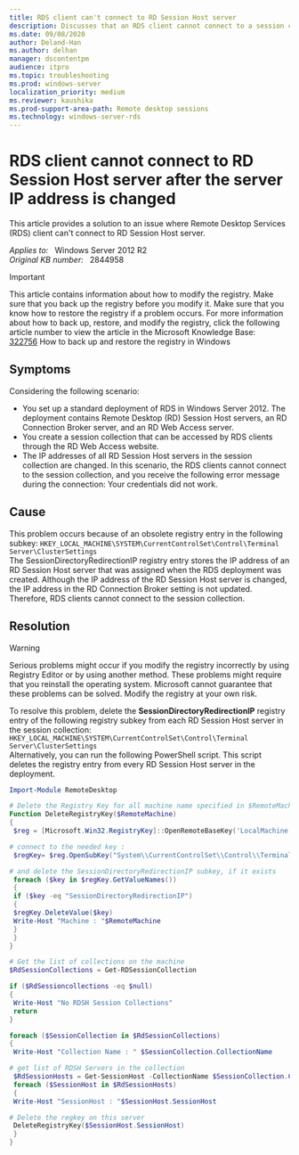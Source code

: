 ```yaml
---
title: RDS client can't connect to RD Session Host server
description: Discusses that an RDS client cannot connect to a session collection if the IP addresses of RD Session Host servers in the collection are changed. Provides a resolution for this problem.
ms.date: 09/08/2020
author: Deland-Han
ms.author: delhan
manager: dscontentpm
audience: itpro
ms.topic: troubleshooting
ms.prod: windows-server
localization_priority: medium
ms.reviewer: kaushika
ms.prod-support-area-path: Remote desktop sessions
ms.technology: windows-server-rds
---
```

# RDS client cannot connect to RD Session Host server after the server IP address is changed

This article provides a solution to an issue where Remote Desktop Services (RDS) client can't connect to RD Session Host server.

_Applies to:_ &nbsp; Windows Server 2012 R2  
_Original KB number:_ &nbsp; 2844958

> [!IMPORTANT]
> This article contains information about how to modify the registry. Make sure that you back up the registry before you modify it. Make sure that you know how to restore the registry if a problem occurs. For more information about how to back up, restore, and modify the registry, click the following article number to view the article in the Microsoft Knowledge Base:  
[322756](https://support.microsoft.com/help/322756) How to back up and restore the registry in Windows

## Symptoms

Considering the following scenario:

- You set up a standard deployment of RDS in Windows Server 2012. The deployment contains Remote Desktop (RD) Session Host servers, an RD Connection Broker server, and an RD Web Access server.
- You create a session collection that can be accessed by RDS clients through the RD Web Access website.
- The IP addresses of all RD Session Host servers in the session collection are changed. In this scenario, the RDS clients cannot connect to the session collection, and you receive the following error message during the connection: Your credentials did not work.

## Cause

This problem occurs because of an obsolete registry entry in the following subkey: `HKEY_LOCAL_MACHINE\SYSTEM\CurrentControlSet\Control\Terminal Server\ClusterSettings`  
The SessionDirectoryRedirectionIP registry entry stores the IP address of an RD Session Host server that was assigned when the RDS deployment was created. Although the IP address of the RD Session Host server is changed, the IP address in the RD Connection Broker setting is not updated. Therefore, RDS clients cannot connect to the session collection.

## Resolution

> [!WARNING]
> Serious problems might occur if you modify the registry incorrectly by using Registry Editor or by using another method. These problems might require that you reinstall the operating system. Microsoft cannot guarantee that these problems can be solved. Modify the registry at your own risk.

To resolve this problem, delete the **SessionDirectoryRedirectionIP** registry entry of the following registry subkey from each RD Session Host server in the session collection:  
`HKEY_LOCAL_MACHINE\SYSTEM\CurrentControlSet\Control\Terminal Server\ClusterSettings`  
Alternatively, you can run the following PowerShell script. This script deletes the registry entry from every RD Session Host server in the deployment.

```powershell
Import-Module RemoteDesktop

# Delete the Registry Key for all machine name specified in $RemoteMachine
Function DeleteRegistryKey($RemoteMachine)
{
 $reg = [Microsoft.Win32.RegistryKey]::OpenRemoteBaseKey('LocalMachine', $RemoteMachine)

# connect to the needed key :  
 $regKey= $reg.OpenSubKey("System\\CurrentControlSet\\Control\\Terminal Server\\ClusterSettings", $true )

# and delete the SessionDirectoryRedirectionIP subkey, if it exists
 foreach ($key in $regKey.GetValueNames())
 { 
 if ($key -eq "SessionDirectoryRedirectionIP")
 {
 $regKey.DeleteValue($key)  
 Write-Host "Machine : "$RemoteMachine
 }
 }
}

# Get the list of collections on the machine
$RdSessionCollections = Get-RDSessionCollection  

if ($RdSessioncollections -eq $null)
{
 Write-Host "No RDSH Session Collections"
 return
}

foreach ($SessionCollection in $RdSessionCollections)
{
 Write-Host "Collection Name : " $SessionCollection.CollectionName

# get list of RDSH Servers in the collection
 $RdSessionHosts = Get-SessionHost -CollectionName $SessionCollection.CollectionName
 foreach ($SessionHost in $RdSessionHosts)
 {
 Write-Host "SessionHost : "$SessionHost.SessionHost

# Delete the regkey on this server
 DeleteRegistryKey($SessionHost.SessionHost)
 }
}
```
